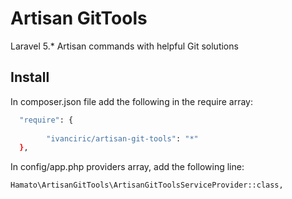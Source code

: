 # Artisan GitTools

Laravel 5.* Artisan commands with helpful Git solutions 

## Install

In composer.json file add the following in the require array:

``` bash
  "require": {
        
        "ivanciric/artisan-git-tools": "*"
  },
```

In config/app.php providers array, add the following line:

```
Hamato\ArtisanGitTools\ArtisanGitToolsServiceProvider::class,
```
